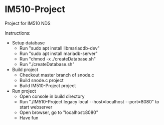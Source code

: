 # IM510-Project
Project for IM510 NDS

Instructions:
- Setup database
    - Run "sudo apt install libmariaddb-dev"
    - Run "sudo apt install mariadb-server"
    - Run "chmod -x ./createDatabase.sh"
    - Run "./createDatabase.sh"
- Build project
    - Checkout master branch of snode.c
    - Build snode.c project
    - Build IM510-Project project
- Run project
    - Open console in build directory
    - Run "./IM510-Project legacy local --host=localhost --port=8080" to start webserver
    - Open browser, go to "localhost:8080"
    - Have fun
